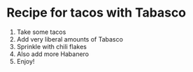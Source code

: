 # Recipe for tacos with Tabasco

1. Take some tacos
2. Add very liberal amounts of Tabasco
3. Sprinkle with chili flakes
4. Also add more Habanero
5. Enjoy!
